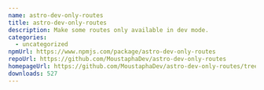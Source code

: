 ```yaml
---
name: astro-dev-only-routes
title: astro-dev-only-routes
description: Make some routes only available in dev mode.
categories:
  - uncategorized
npmUrl: https://www.npmjs.com/package/astro-dev-only-routes
repoUrl: https://github.com/MoustaphaDev/astro-dev-only-routes
homepageUrl: https://github.com/MoustaphaDev/astro-dev-only-routes/tree/main/packages/integration/readme.md
downloads: 527
---
```

